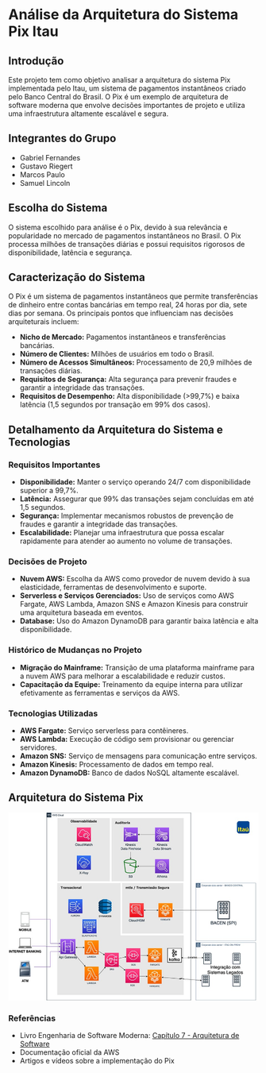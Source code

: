 # Análise da Arquitetura do Sistema Pix Itau

## Introdução

Este projeto tem como objetivo analisar a arquitetura do sistema Pix implementada pelo Itau, um sistema de pagamentos instantâneos criado pelo Banco Central do Brasil. O Pix é um exemplo de arquitetura de software moderna que envolve decisões importantes de projeto e utiliza uma infraestrutura altamente escalável e segura.

## Integrantes do Grupo

- Gabriel Fernandes
- Gustavo Riegert
- Marcos Paulo
- Samuel Lincoln

## Escolha do Sistema

O sistema escolhido para análise é o Pix, devido à sua relevância e popularidade no mercado de pagamentos instantâneos no Brasil. O Pix processa milhões de transações diárias e possui requisitos rigorosos de disponibilidade, latência e segurança.

## Caracterização do Sistema

O Pix é um sistema de pagamentos instantâneos que permite transferências de dinheiro entre contas bancárias em tempo real, 24 horas por dia, sete dias por semana. Os principais pontos que influenciam nas decisões arquiteturais incluem:

- **Nicho de Mercado:** Pagamentos instantâneos e transferências bancárias.
- **Número de Clientes:** Milhões de usuários em todo o Brasil.
- **Número de Acessos Simultâneos:** Processamento de 20,9 milhões de transações diárias.
- **Requisitos de Segurança:** Alta segurança para prevenir fraudes e garantir a integridade das transações.
- **Requisitos de Desempenho:** Alta disponibilidade (>99,7%) e baixa latência (1,5 segundos por transação em 99% dos casos).

## Detalhamento da Arquitetura do Sistema e Tecnologias

### Requisitos Importantes

- **Disponibilidade:** Manter o serviço operando 24/7 com disponibilidade superior a 99,7%.
- **Latência:** Assegurar que 99% das transações sejam concluídas em até 1,5 segundos.
- **Segurança:** Implementar mecanismos robustos de prevenção de fraudes e garantir a integridade das transações.
- **Escalabilidade:** Planejar uma infraestrutura que possa escalar rapidamente para atender ao aumento no volume de transações.

### Decisões de Projeto

- **Nuvem AWS:** Escolha da AWS como provedor de nuvem devido à sua elasticidade, ferramentas de desenvolvimento e suporte.
- **Serverless e Serviços Gerenciados:** Uso de serviços como AWS Fargate, AWS Lambda, Amazon SNS e Amazon Kinesis para construir uma arquitetura baseada em eventos.
- **Database:** Uso do Amazon DynamoDB para garantir baixa latência e alta disponibilidade.

### Histórico de Mudanças no Projeto

- **Migração do Mainframe:** Transição de uma plataforma mainframe para a nuvem AWS para melhorar a escalabilidade e reduzir custos.
- **Capacitação da Equipe:** Treinamento da equipe interna para utilizar efetivamente as ferramentas e serviços da AWS.

### Tecnologias Utilizadas

- **AWS Fargate:** Serviço serverless para contêineres.
- **AWS Lambda:** Execução de código sem provisionar ou gerenciar servidores.
- **Amazon SNS:** Serviço de mensagens para comunicação entre serviços.
- **Amazon Kinesis:** Processamento de dados em tempo real.
- **Amazon DynamoDB:** Banco de dados NoSQL altamente escalável.

## Arquitetura do Sistema Pix

![Arquitetura do Sistema Pix](arqPix.jpg)

### Referências

- Livro Engenharia de Software Moderna: [Capítulo 7 - Arquitetura de Software](https://engsoftmoderna.info/cap7.html#introdu%C3%A7%C3%A3o)
- Documentação oficial da AWS
- Artigos e vídeos sobre a implementação do Pix
